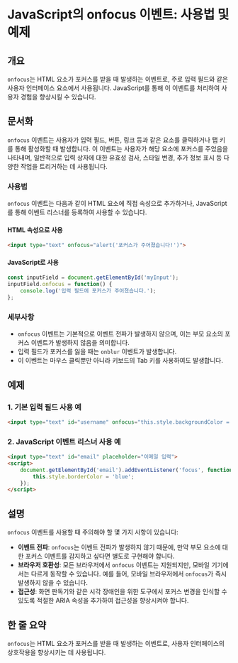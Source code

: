 <!--
Meta Description: # JavaScript의 onfocus 이벤트: 사용법 및 예제 ## 개요 `onfocus`는 HTML 요소가 포커스를 받을 때 발생하는 이벤트로, 주로 입력 필드와 같은 사용자 인터페이스 요소에서 사용됩니다. JavaScript를 통해 이 이벤트를 처리하여 사용자 경...
Meta Keywords: onfocus, html, 이벤트, 이벤트는, 있습니다
-->

# JavaScript의 onfocus 이벤트: 사용법 및 예제

## 개요
`onfocus`는 HTML 요소가 포커스를 받을 때 발생하는 이벤트로, 주로 입력 필드와 같은 사용자 인터페이스 요소에서 사용됩니다. JavaScript를 통해 이 이벤트를 처리하여 사용자 경험을 향상시킬 수 있습니다.

## 문서화
`onfocus` 이벤트는 사용자가 입력 필드, 버튼, 링크 등과 같은 요소를 클릭하거나 탭 키를 통해 활성화할 때 발생합니다. 이 이벤트는 사용자가 해당 요소에 포커스를 주었음을 나타내며, 일반적으로 입력 상자에 대한 유효성 검사, 스타일 변경, 추가 정보 표시 등 다양한 작업을 트리거하는 데 사용됩니다.

### 사용법
`onfocus` 이벤트는 다음과 같이 HTML 요소에 직접 속성으로 추가하거나, JavaScript를 통해 이벤트 리스너를 등록하여 사용할 수 있습니다.

#### HTML 속성으로 사용
```html
<input type="text" onfocus="alert('포커스가 주어졌습니다!')">
```

#### JavaScript로 사용
```javascript
const inputField = document.getElementById('myInput');
inputField.onfocus = function() {
    console.log('입력 필드에 포커스가 주어졌습니다.');
};
```

### 세부사항
- `onfocus` 이벤트는 기본적으로 이벤트 전파가 발생하지 않으며, 이는 부모 요소의 포커스 이벤트가 발생하지 않음을 의미합니다.
- 입력 필드가 포커스를 잃을 때는 `onblur` 이벤트가 발생합니다.
- 이 이벤트는 마우스 클릭뿐만 아니라 키보드의 Tab 키를 사용하여도 발생합니다.

## 예제
### 1. 기본 입력 필드 사용 예
```html
<input type="text" id="username" onfocus="this.style.backgroundColor = '#e0f7fa';" placeholder="사용자 이름 입력">
```

### 2. JavaScript 이벤트 리스너 사용 예
```html
<input type="text" id="email" placeholder="이메일 입력">
<script>
    document.getElementById('email').addEventListener('focus', function() {
        this.style.borderColor = 'blue';
    });
</script>
```

## 설명
`onfocus` 이벤트를 사용할 때 주의해야 할 몇 가지 사항이 있습니다:

- **이벤트 전파**: `onfocus`는 이벤트 전파가 발생하지 않기 때문에, 만약 부모 요소에 대한 포커스 이벤트를 감지하고 싶다면 별도로 구현해야 합니다.
- **브라우저 호환성**: 모든 브라우저에서 `onfocus` 이벤트는 지원되지만, 모바일 기기에서는 다르게 동작할 수 있습니다. 예를 들어, 모바일 브라우저에서 `onfocus`가 즉시 발생하지 않을 수 있습니다.
- **접근성**: 화면 판독기와 같은 시각 장애인을 위한 도구에서 포커스 변경을 인식할 수 있도록 적절한 ARIA 속성을 추가하여 접근성을 향상시켜야 합니다.

## 한 줄 요약
`onfocus`는 HTML 요소가 포커스를 받을 때 발생하는 이벤트로, 사용자 인터페이스의 상호작용을 향상시키는 데 사용됩니다.